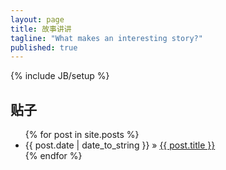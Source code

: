 ```yaml
---
layout: page
title: 故事讲讲
tagline: "What makes an interesting story?"
published: true
---
```


{% include JB/setup %}
  
## 贴子

<ul class="posts">
  {% for post in site.posts %}
    <li><span>{{ post.date | date_to_string }}</span> &raquo; <a href="{{ BASE_PATH }}{{ post.url }}">{{ post.title }}</a></li>
  {% endfor %}
</ul>